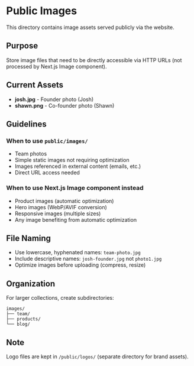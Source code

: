 # Public Images

This directory contains image assets served publicly via the website.

## Purpose

Store image files that need to be directly accessible via HTTP URLs (not processed by Next.js Image component).

## Current Assets

- **josh.jpg** - Founder photo (Josh)
- **shawn.png** - Co-founder photo (Shawn)

## Guidelines

### When to use `public/images/`
- Team photos
- Simple static images not requiring optimization
- Images referenced in external content (emails, etc.)
- Direct URL access needed

### When to use Next.js Image component instead
- Product images (automatic optimization)
- Hero images (WebP/AVIF conversion)
- Responsive images (multiple sizes)
- Any image benefiting from automatic optimization

## File Naming

- Use lowercase, hyphenated names: `team-photo.jpg`
- Include descriptive names: `josh-founder.jpg` not `photo1.jpg`
- Optimize images before uploading (compress, resize)

## Organization

For larger collections, create subdirectories:
```
images/
├── team/
├── products/
└── blog/
```

## Note

Logo files are kept in `/public/logos/` (separate directory for brand assets).
